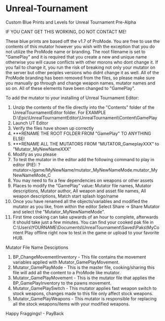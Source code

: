 # Unreal-Tournament
Custom Blue Prints and Levels for Unreal Tournament Pre-Alpha

IF YOU CANT GET THIS WORKING, DO NOT CONTACT ME!

These blue prints are based off the v1.7 of ProMode. You are free to use the contents of this mutator however you wish with the exception that you do not utilize the ProMode name or branding. The root filename is set to "GamePlay"  and it is required that you create a new and unique name otherwise you will cause conflicts with other morons who dont change it. If you fail to change it, you run the risk of breaking not only your mutator on the server but other peoples versions who didnt change it as well. All of the ProMode branding has been removed from the files, so please make sure you manually go through and change weapon names, mutator names and so on.  All of these elements have been changed to "GamePlay".

To add the mutator to your installing of Unreal Tournament Editor:
1. Unzip the contents of the file directly into the "Contents" folder of the UnrealTournamentEditor folder. For EXAMPLE D:\Epic\UnrealTournamentEditor\UnrealTournament\Content\GamePlay
2. Launch UT Editor
3. Verify the files have shown up correctly
4. ***RENAME THE ROOT FOLDER FROM "GamePlay" TO ANYTHING ELSE!
5.  ***RENAME ALL THE MUTATORS FROM "MUTATOR_GameplayXXX" to "Mutator_MyNewNameXXX"
6. Modify as you please
7. To test the mutator in the editor add the following command to play in editor (PIE):
?mutator=/game/MyNewName/mutator_MyNewNameMode.mutator_MyNewNameMode_C
8. You may need to fix a few dependencies on weapons or other assets
9. Places to modify the "GamePlay" value: Mutator file names, Mutator descriptions, Mutator author, All weapon and asset file names, All weapon descriptions, Match start splash logo/name
10. Once you have renamed all the objects/variables and modified the mutator as you like, from within the editor Select Share -> Share Mutator and select the "Mutator_MyNewNameMode".
11. First time cooking can take upwards of an hour to complete, afterwards it should take just a few minutes.  You can find your cooked pak file in C:\Users\YOURNAME\Documents\UnrealTournament\Saved\Paks\MyContent
Play offline right now to test in the game or upload to your favorite HUB.


Mutator File Name Desciptions
1. BP_ChangeMovementInventory - This file contains the movement variables applied with Mutator_GamePlayMovement.
2. Mutator_GamePlayMode - This is the master file, cooking/sharing this file will add all the content to a ProMode like mutator.
3. Mutator_GamePlayMovement - This is the mutator file that applies the BP_GamePlayInventory to the pawns movement.
4. Mutator_GamePlaySwitch - This mutator applies fast weapon switch to stock weapons, changes made to this file only affect stock weapons.
5. Mutator_GamePlayWeapons - This mutator is responsible for replacing all the stock weapons/items with your modified weapons.

Happy Fraggings! - PayBack
